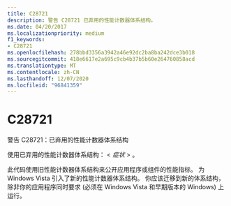 ```yaml
---
title: C28721
description: 警告 C28721 已弃用的性能计数器体系结构。
ms.date: 04/20/2017
ms.localizationpriority: medium
f1_keywords:
- C28721
ms.openlocfilehash: 278bbd3356a3942a46e92dc2ba8ba242dce3b018
ms.sourcegitcommit: 418e6617e2a695c9cb4b37b5b60e264760858acd
ms.translationtype: MT
ms.contentlocale: zh-CN
ms.lasthandoff: 12/07/2020
ms.locfileid: "96841359"
---
```

# <a name="c28721"></a>C28721


警告 C28721：已弃用的性能计数器体系结构

使用已弃用的性能计数器体系结构： &lt; *症状* &gt; 。

此代码使用旧性能计数器体系结构来公开应用程序或组件的性能指标。 为 Windows Vista 引入了新的性能计数器体系结构。 你应该迁移到新的体系结构，除非你的应用程序同时要求 (必须在 Windows Vista 和早期版本的 Windows) 上运行。

 

 





